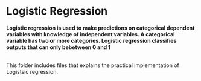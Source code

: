 # Logistic Regression
<b>Logistic regression is used to make predictions on categorical dependent variables with knowledge of independent variables. A categorical variable has two or more categories. Logistic regression classifies outputs that can only bebetween 0 and 1</b><br>

<br>This folder includes files that explains the practical implementation of Logistsic regression.
